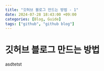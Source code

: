 ```yaml
---
title: "깃허브 블로그 만드는 방법 - 1"
date: 2024-07-28 18:43:00 +09:00
categories: [Blog, Guide]
tags: ["github", "github blog"]
---
```


# 깃허브 블로그 만드는 방법
asdtetst